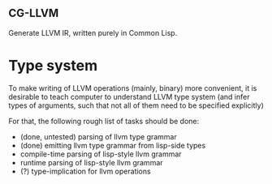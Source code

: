 CG-LLVM
-------

Generate LLVM IR, written purely in Common Lisp.

Type system
===========

To make writing of LLVM operations (mainly, binary) more convenient,
it is desirable to teach computer to understand LLVM type system
(and infer types of arguments, such that not all of them need to be specified explicitly)

For that, the following rough list of tasks should be done:
* (done, untested) parsing of llvm type grammar
* (done) emitting llvm type grammar from lisp-side types
* compile-time parsing of lisp-style llvm grammar
* runtime parsing of lisp-style llvm grammar
* (?) type-implication for llvm operations

